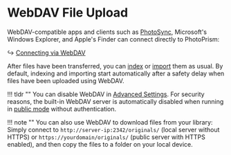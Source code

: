 # WebDAV File Upload #

WebDAV-compatible apps and clients such as [PhotoSync](https://photoprism.app/partners), Microsoft's Windows Explorer,
and Apple's Finder can connect directly to PhotoPrism:

↪ [Connecting via WebDAV](../sync/webdav.md)

After files have been transferred, you can [index](../library/index.md) or [import](../library/import.md) them as usual.
By default, indexing and importing start automatically after a safety delay when files have been uploaded using WebDAV.

!!! tldr ""
    You can disable WebDAV in [Advanced Settings](../settings/advanced.md). For security reasons, the built-in WebDAV
    server is automatically disabled when running in [public mode](../../getting-started/config-options.md) without
    authentication.

!!! note ""
    You can also use WebDAV to download files from your library: Simply connect to 
    `http://server-ip:2342/originals/` (local server without HTTPS) or 
    `https://yourdomain/originals/` (public server with HTTPS enabled), and then copy the files to 
    a folder on your local device.
